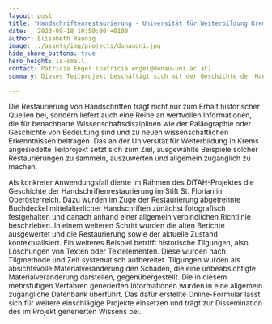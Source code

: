 ```yaml
---
layout: post
title: "Handschriftenrestaurierung - Universität für Weiterbildung Krems"
date:   2023-09-18 10:50:00 +0100
author: Elisabeth Raunig
image: ../assets/img/projects/donauuni.jpg
hide_share_buttons: true
hero_height: is-small
contact: Patricia Engel (patricia.engel@donau-uni.ac.at)
summary: Dieses Teilprojekt beschäftigt sich mit der Geschichte der Handschriftenrestaurierung im Stift St. Flarian in Oberösterreich.

---
```


Die Restaurierung von Handschriften trägt nicht nur zum Erhalt historischer Quellen bei, sondern liefert auch eine Reihe an wertvollen Informationen, die für benachbarte Wissenschaftsdisziplinen wie der Paläographie oder Geschichte von Bedeutung sind und zu neuen wissenschaftlichen Erkenntnissen beitragen. Das an der Universität für Weiterbildung in Krems angesiedelte Teilprojekt setzt sich zum Ziel, ausgewählte Beispiele solcher Restaurierungen zu sammeln, auszuwerten und allgemein zugänglich zu machen.

Als konkreter Anwendungsfall diente im Rahmen des DiTAH-Projektes die Geschichte der Handschriftenrestaurierung im Stift St. Florian in Oberösterreich. Dazu wurden im Zuge der Restaurierung abgetrennte Buchdeckel mittelalterlicher Handschriften zunächst fotografisch festgehalten und danach anhand einer allgemein verbindlichen Richtlinie beschrieben. In einem weiteren Schritt wurden die alten Berichte ausgewertet und die Restaurierung sowie der aktuelle Zustand kontextualisiert. Ein weiteres Beispiel betrifft historische Tilgungen, also Löschungen von Texten oder Textelementen. Diese wurden nach Tilgmethode und Zeit systematisch aufbereitet. Tilgungen wurden als absichtsvolle Materialveränderung den Schäden, die eine unbeabsichtigte Materialveränderung darstellen, gegenübergestellt. Die in diesem mehrstufigen Verfahren generierten Informationen wurden in eine allgemein zugängliche Datenbank überführt. Das dafür erstellte Online-Formular lässt sich für weitere einschlägige Projekte einsetzen und trägt zur Dissemination des im Projekt generierten Wissens bei.
